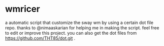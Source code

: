 # wmricer
a automatic script that customize the sway wm by using a certain dot file repo.
thanks to @nimaaskarian for helping me in making the script. feel free to edit or improve this project. you can also get the dot files from https://github.com/THT85/dot.git .

